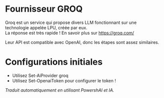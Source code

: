 ﻿# Fournisseur GROQ

Groq est un service qui propose divers LLM fonctionnant sur une technologie appelée LPU, créée par eux.  
La réponse est très rapide !
En savoir plus sur https://groq.com/  

Leur API est compatible avec OpenAI, donc les étapes sont assez similaires.

# Configurations initiales 

* Utilisez Set-AiProvider groq
* Utilisez Set-OpenaiToken pour configurer le token !


_Traduit automatiquement en utilisant PowershAI et IA._
